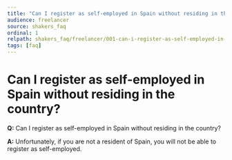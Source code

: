 ```yaml
---
title: "Can I register as self-employed in Spain without residing in the country?"
audience: freelancer
source: shakers_faq
ordinal: 1
relpath: shakers_faq/freelancer/001-can-i-register-as-self-employed-in-spain-without-residing-in-the-country.md
tags: [faq]
---
```


# Can I register as self-employed in Spain without residing in the country?

**Q:** Can I register as self-employed in Spain without residing in the country?

**A:** Unfortunately, if you are not a resident of Spain, you will not be able to register as self-employed.
